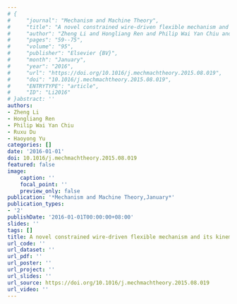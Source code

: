 ```yaml
---
# {
#     "journal": "Mechanism and Machine Theory",
#     "title": "A novel constrained wire-driven flexible mechanism and its kinematic analysis",
#     "author": "Zheng Li and Hongliang Ren and Philip Wai Yan Chiu and Ruxu Du and Haoyong Yu",
#     "pages": "59--75",
#     "volume": "95",
#     "publisher": "Elsevier {BV}",
#     "month": "January",
#     "year": "2016",
#     "url": "https://doi.org/10.1016/j.mechmachtheory.2015.08.019",
#     "doi": "10.1016/j.mechmachtheory.2015.08.019",
#     "ENTRYTYPE": "article",
#     "ID": "Li2016"
# }abstract: ''
authors:
- Zheng Li
- Hongliang Ren
- Philip Wai Yan Chiu
- Ruxu Du
- Haoyong Yu
categories: []
date: '2016-01-01'
doi: 10.1016/j.mechmachtheory.2015.08.019
featured: false
image:
    caption: ''
    focal_point: ''
    preview_only: false
publication: '*Mechanism and Machine Theory,January*'
publication_types:
- '2'
publishDate: '2016-01-01T00:00:00+08:00'
slides: ''
tags: []
title: A novel constrained wire-driven flexible mechanism and its kinematic analysis
url_code: ''
url_dataset: ''
url_pdf: ''
url_poster: ''
url_project: ''
url_slides: ''
url_source: https://doi.org/10.1016/j.mechmachtheory.2015.08.019
url_video: ''
---
```

